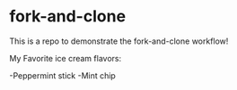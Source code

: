 # fork-and-clone

This is a repo to demonstrate the fork-and-clone workflow!


My Favorite ice cream flavors:

-Peppermint stick
-Mint chip
